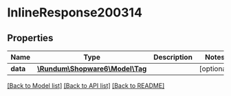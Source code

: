 # InlineResponse200314

## Properties
Name | Type | Description | Notes
------------ | ------------- | ------------- | -------------
**data** | [**\Rundum\Shopware6\Model\Tag**](Tag.md) |  | [optional] 

[[Back to Model list]](../../README.md#documentation-for-models) [[Back to API list]](../../README.md#documentation-for-api-endpoints) [[Back to README]](../../README.md)

